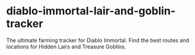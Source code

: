 # diablo-immortal-lair-and-goblin-tracker
The ultimate farming tracker for Diablo Immortal. Find the best routes and locations for Hidden Lairs and Treasure Goblins.
